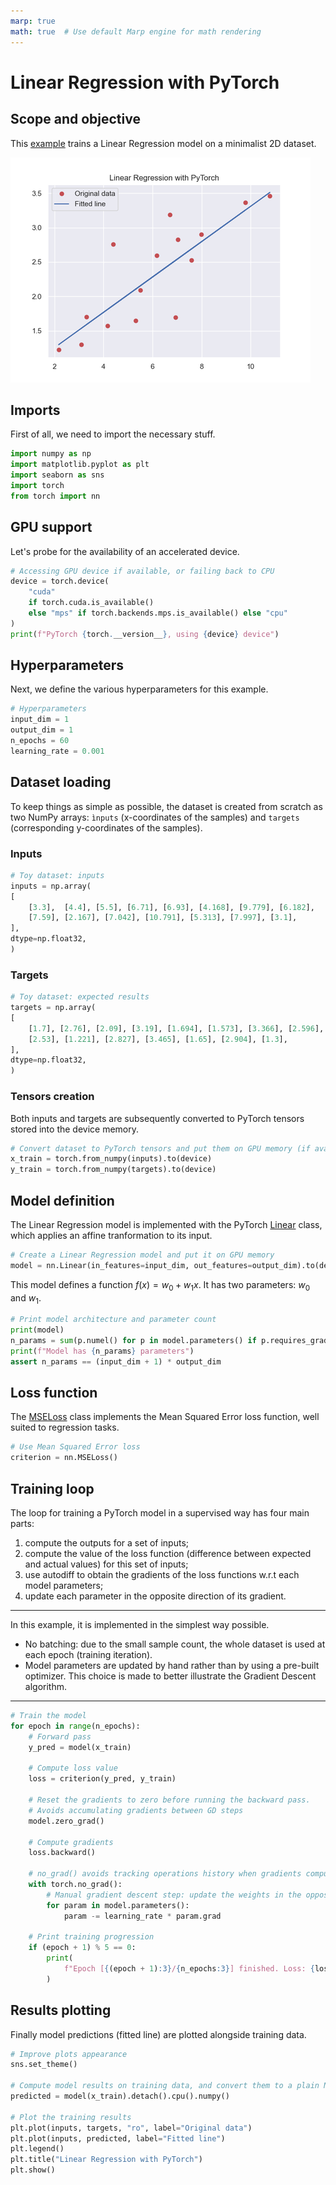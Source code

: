 ```yaml
---
marp: true
math: true  # Use default Marp engine for math rendering
---
```


<!-- Apply header and footer to first slide only -->
<!-- _header: "[![Bordeaux INP logo](../ensc_logo.jpg)](https://www.bordeaux-inp.fr)" -->
<!-- _footer: "[Baptiste Pesquet](https://www.bpesquet.fr)" -->
<!-- headingDivider: 3 -->

# Linear Regression with PyTorch

<!-- Show pagination, starting with second slide -->
<!-- paginate: true -->

## Scope and objective

This [example](test_linear_regression.py) trains a Linear Regression model on a minimalist 2D dataset.

![Training outcome](images/linear_regression.png)

## Imports

First of all, we need to import the necessary stuff.

```python
import numpy as np
import matplotlib.pyplot as plt
import seaborn as sns
import torch
from torch import nn
```

## GPU support

Let's probe for the availability of an accelerated device.

```python
# Accessing GPU device if available, or failing back to CPU
device = torch.device(
    "cuda"
    if torch.cuda.is_available()
    else "mps" if torch.backends.mps.is_available() else "cpu"
)
print(f"PyTorch {torch.__version__}, using {device} device")
```

## Hyperparameters

Next, we define the various hyperparameters for this example.

```python
# Hyperparameters
input_dim = 1
output_dim = 1
n_epochs = 60
learning_rate = 0.001
```

## Dataset loading

To keep things as simple as possible, the dataset is created from scratch as two NumPy arrays: `ìnputs` (x-coordinates of the samples) and `targets` (corresponding y-coordinates of the samples).

### Inputs

```python
# Toy dataset: inputs
inputs = np.array(
[
    [3.3],  [4.4], [5.5], [6.71], [6.93], [4.168], [9.779], [6.182],
    [7.59], [2.167], [7.042], [10.791], [5.313], [7.997], [3.1],
],
dtype=np.float32,
)
```

### Targets

```python
# Toy dataset: expected results
targets = np.array(
[
    [1.7], [2.76], [2.09], [3.19], [1.694], [1.573], [3.366], [2.596],
    [2.53], [1.221], [2.827], [3.465], [1.65], [2.904], [1.3],
],
dtype=np.float32,
)
```

### Tensors creation

Both inputs and targets are subsequently converted to PyTorch tensors stored into the device memory.

```python
# Convert dataset to PyTorch tensors and put them on GPU memory (if available)
x_train = torch.from_numpy(inputs).to(device)
y_train = torch.from_numpy(targets).to(device)
```

## Model definition

The Linear Regression model is implemented with the PyTorch [Linear](https://pytorch.org/docs/stable/generated/torch.nn.Linear.html) class, which applies an affine tranformation to its input.

```python
# Create a Linear Regression model and put it on GPU memory
model = nn.Linear(in_features=input_dim, out_features=output_dim).to(device)
```

This model defines a function $f(x) = w_0 + w_1 x$. It has two parameters: $w_0$ and $w_1$.

```python
# Print model architecture and parameter count
print(model)
n_params = sum(p.numel() for p in model.parameters() if p.requires_grad)
print(f"Model has {n_params} parameters")
assert n_params == (input_dim + 1) * output_dim
```

## Loss function

The [MSELoss](https://pytorch.org/docs/stable/generated/torch.nn.MSELoss.html) class implements the Mean Squared Error loss function, well suited to regression tasks.

```python
# Use Mean Squared Error loss
criterion = nn.MSELoss()
```

## Training loop

The loop for training a PyTorch model in a supervised way has four main parts:

1. compute the outputs for a set of inputs;
2. compute the value of the loss function (difference between expected and actual values) for this set of inputs;
3. use autodiff to obtain the gradients of the loss functions w.r.t each model parameters;
4. update each parameter in the opposite direction of its gradient.

---

In this example, it is implemented in the simplest way possible.

- No batching: due to the small sample count, the whole dataset is used at each epoch (training iteration).
- Model parameters are updated by hand rather than by using a pre-built optimizer. This choice is made to better illustrate the Gradient Descent algorithm.

---

```python
# Train the model
for epoch in range(n_epochs):
    # Forward pass
    y_pred = model(x_train)

    # Compute loss value
    loss = criterion(y_pred, y_train)

    # Reset the gradients to zero before running the backward pass.
    # Avoids accumulating gradients between GD steps
    model.zero_grad()

    # Compute gradients
    loss.backward()

    # no_grad() avoids tracking operations history when gradients computation is not needed
    with torch.no_grad():
        # Manual gradient descent step: update the weights in the opposite direction of their gradient
        for param in model.parameters():
            param -= learning_rate * param.grad

    # Print training progression
    if (epoch + 1) % 5 == 0:
        print(
            f"Epoch [{(epoch + 1):3}/{n_epochs:3}] finished. Loss: {loss.item():.5f}"
        )
```

## Results plotting

Finally model predictions (fitted line) are plotted alongside training data.

```python
# Improve plots appearance
sns.set_theme()

# Compute model results on training data, and convert them to a plain NumPy array
predicted = model(x_train).detach().cpu().numpy()

# Plot the training results
plt.plot(inputs, targets, "ro", label="Original data")
plt.plot(inputs, predicted, label="Fitted line")
plt.legend()
plt.title("Linear Regression with PyTorch")
plt.show()
```
